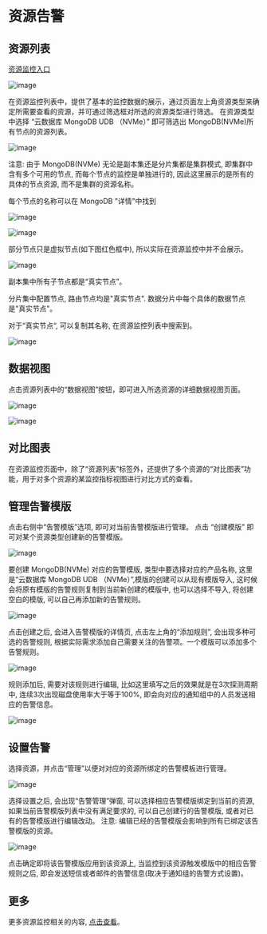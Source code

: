 # 资源告警

## 资源列表

[资源监控入口](https://console.ucloud.cn/umon/overview)

![image](/images/monitor/enter.png)

在资源监控列表中，提供了基本的监控数据的展示，通过页面左上角资源类型来确定所需要查看的资源，并可通过筛选框对所选的资源类型进行筛选。
在资源类型中选择 “云数据库 MongoDB UDB （NVMe）” 即可筛选出 MongoDB(NVMe)所有节点的资源列表。

![image](/images/monitor/list.png)

注意: 由于 MongoDB(NVMe) 无论是副本集还是分片集都是集群模式, 即集群中含有多个可用的节点, 而每个节点的监控是单独进行的, 因此这里展示的是所有的具体的节点资源, 而不是集群的资源名称。

每个节点的名称可以在 MongoDB "详情"中找到

![image](/images/monitor/detail.png)

![image](/images/monitor/detail_2.png)

部分节点只是虚拟节点(如下图红色框中), 所以实际在资源监控中并不会展示。

![image](/images/monitor/node.png)

副本集中所有子节点都是“真实节点”。

分片集中配置节点, 路由节点均是"真实节点". 数据分片中每个具体的数据节点是"真实节点"。

对于“真实节点“, 可以复制其名称, 在资源监控列表中搜索到。

![image](/images/monitor/search.png)

## 数据视图

点击资源列表中的“数据视图”按钮，即可进入所选资源的详细数据视图页面。

![image](/images/monitor/view_1.png)

![image](/images/monitor/view_2.png)

## 对比图表

在资源监控页面中，除了“资源列表”标签外，还提供了多个资源的“对比图表”功能，用于对多个资源的某监控指标视图进行对比方式的查看。

## 管理告警模版

点击右侧中“告警模版”选项, 即可对当前告警模版进行管理。 点击 “创建模版” 即可对某个资源类型创建新的告警模版。

![image](/images/monitor/template.png)

要创建 MongoDB(NVMe) 对应的告警模版, 类型中要选择对应的产品名称, 这里是“云数据库 MongoDB UDB （NVMe）”,模版的创建可以从现有模版导入, 这时候会将原有模版的告警规则复制到当前新创建的模版中,
也可以选择不导入, 将创建空白的模版, 可以自己再添加新的告警规则。

![image](/images/monitor/create_template.png)

点击创建之后, 会进入告警模版的详情页, 点击左上角的“添加规则”, 会出现多种可选的告警规则, 根据实际需求添加自己需要关注的告警项。一个模版可以添加多个告警规则。

![image](/images/monitor/new_template.png)

规则添加后, 需要对该规则进行编辑, 比如这里填写之后的效果就是在3次探测周期中, 连续3次出现磁盘使用率大于等于100%, 即会向对应的通知组中的人员发送相应的告警信息。

![image](/images/monitor/new_template_2.png)

## 设置告警

选择资源，并点击“管理”以便对对应的资源所绑定的告警模板进行管理。

![image](/images/monitor/alert_manger.png)

选择设置之后, 会出现“告警管理”弹窗, 可以选择相应告警模版绑定到当前的资源, 如果当前告警模版列表中没有满足要求的, 可以自己创建行的告警模版, 或者对已有的告警模版进行编辑改动。
注意: 编辑已经的告警模版会影响到所有已绑定该告警模版的资源。

![image](/images/monitor/manger.png)

点击确定即将该告警模版应用到该资源上, 当监控到该资源触发模版中的相应告警规则之后, 即会发送短信或者邮件的告警信息(取决于通知组的告警方式设置)。

## 更多

更多资源监控相关的内容, [点击查看](https://docs.ucloud.cn/umon/README)。
